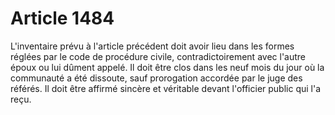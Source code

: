 # Article 1484

L'inventaire prévu à l'article précédent doit avoir lieu dans les formes réglées par le code de procédure civile, contradictoirement avec l'autre époux ou lui dûment appelé. Il doit être clos dans les neuf mois du jour où la communauté a été dissoute, sauf prorogation accordée par le juge des référés. Il doit être affirmé sincère et véritable devant l'officier public qui l'a reçu.